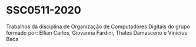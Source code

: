 # SSC0511-2020
Trabalhos da disciplina de Organização de Computadores Digitais do grupo formado por: Ellian Carlos, Giovanna Fardini, Thales Damasceno e Vinicius Baca
